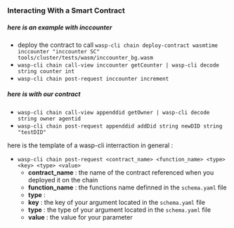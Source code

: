 ### Interacting With a Smart Contract

##### here is an example with inccounter
- deploy the contract to call `wasp-cli chain deploy-contract wasmtime inccounter "inccounter SC" tools/cluster/tests/wasm/inccounter_bg.wasm`
- `wasp-cli chain call-view inccounter getCounter | wasp-cli decode string counter int`
- `wasp-cli chain post-request inccounter increment`

##### here is with our contract

- `wasp-cli chain call-view appenddid getOwner | wasp-cli decode string owner agentid`
- `wasp-cli chain post-request appenddid addDid string newDID string "testDID"`

here is the template of a wasp-cli interraction in general :
- `wasp-cli chain post-request <contract_name> <function_name> <type> <key> <type> <value>`
    - <b>contract_name</b> : the name of the contract referenced when you deployed it on the chain
    - <b>function_name</b> : the functions name definned in the `schema.yaml` file
    - <b>type</b> : 
    - <b>key</b> : the key of your argument located in the `schema.yaml` file 
    - <b>type</b> : the type of your argument located in the `schema.yaml` file 
    - <b>value</b> : the value for your parameter